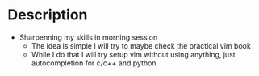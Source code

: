 # Description
  - Sharpenning my skills in morning session
    - The idea is simple I will try to maybe check the practical vim book
	-  While I do that I will try setup vim without using anything, just autocompletion for c/c++ and python.


  
	
	
